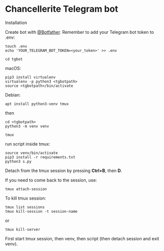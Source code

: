 # Chancellerite Telegram bot

Installation


Create bot with [@Botfather](https://t.me/BotFather).
Remember to add your Telegram bot token to .env:
```
touch .env
echo 'YOUR_TELEGRAM_BOT_TOKEN=<your_token>' >> .env
```


```
cd tgbot
```
macOS:
```
pip3 install virtualenv
virtualenv -p python3 <tgbotpath>
source <tgbotpath>/bin/activate
```

Debian:
```
apt install python3-venv tmux
```
then
```
cd <tgbotpath>
python3 -m venv venv
```

```
tmux
```
run script inside tmux:

```
source venv/bin/activate
pip3 install -r requirements.txt
python3 s.py
```

Detach from the tmux session by pressing **Ctrl+B**, then **D**.

If you need to come back to the session, use:

```
tmux attach-session
```

To kill tmux session:
```
tmux list sessions
tmux kill-session -t session-name
```
or
```
tmux kill-server
```


First start tmux session, then venv, then script (then detach session and exit venv).

